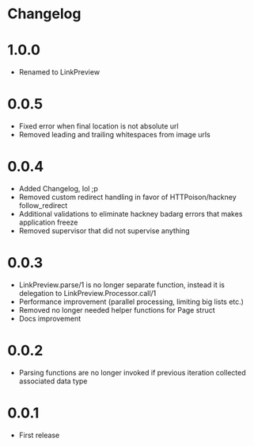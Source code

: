 # Changelog

# 1.0.0

* Renamed to LinkPreview

# 0.0.5

* Fixed error when final location is not absolute url
* Removed leading and trailing whitespaces from image urls

# 0.0.4

* Added Changelog, lol ;p
* Removed custom redirect handling in favor of HTTPoison/hackney follow_redirect
* Additional validations to eliminate hackney badarg errors that makes application freeze
* Removed supervisor that did not supervise anything

# 0.0.3

* LinkPreview.parse/1 is no longer separate function, instead it is delegation to LinkPreview.Processor.call/1
* Performance improvement (parallel processing, limiting big lists etc.)
* Removed no longer needed helper functions for Page struct
* Docs improvement

# 0.0.2

* Parsing functions are no longer invoked if previous iteration collected associated data type

# 0.0.1

* First release
